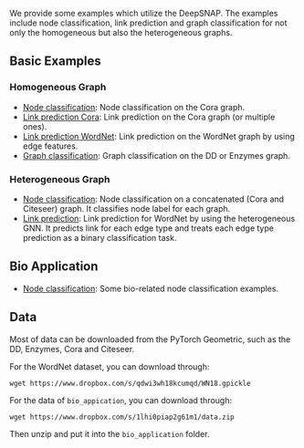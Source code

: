 We provide some examples which utilize the DeepSNAP.
The examples include node classification, link prediction and graph classification for not only the homogeneous but also the heterogeneous graphs.

## Basic Examples

### Homogeneous Graph
* [Node classification](node_classification_cora.py): Node classification on the Cora graph.
* [Link prediction Cora](link_prediction_cora.py): Link prediction on the Cora graph (or multiple ones).
* [Link prediction WordNet](wn_prediction.py): Link prediction on the WordNet graph by using edge features.
* [Graph classification](graph_classification.py): Graph classification on the DD or Enzymes graph.

### Heterogeneous Graph
* [Node classification](heterogeneous/node_classification.py): Node classification on a concatenated (Cora and Citeseer) graph. It classifies node label for each graph.
* [Link prediction](heterogeneous/link_prediction.py): Link prediction for WordNet by using the heterogeneous GNN. It predicts link for each edge type and treats each edge type prediction as a binary classification task.

## Bio Application
* [Node classification](bio_application): Some bio-related node classification examples.

## Data
Most of data can be downloaded from the PyTorch Geometric, such as the DD, Enzymes, Cora and Citeseer.

For the WordNet dataset, you can download through:
```
wget https://www.dropbox.com/s/qdwi3wh18kcumqd/WN18.gpickle
```

For the data of `bio_appication`, you can download through:
```
wget https://www.dropbox.com/s/1lhi0piap2g61m1/data.zip
```
Then unzip and put it into the `bio_application` folder.
